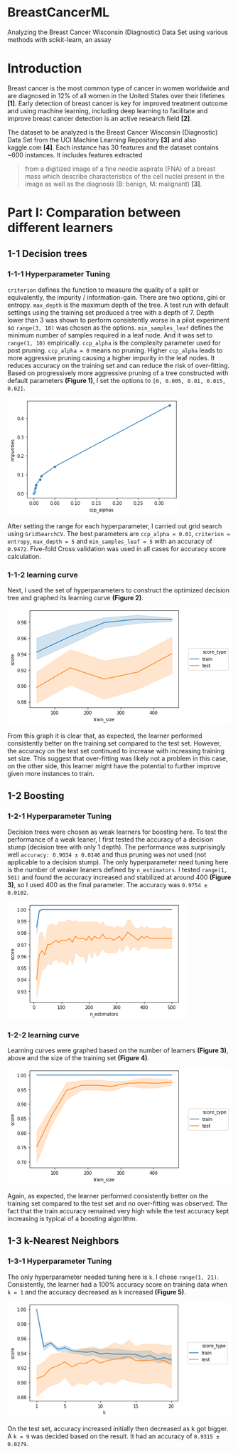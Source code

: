 # BreastCancerML
Analyzing the Breast Cancer Wisconsin (Diagnostic) Data Set using various methods with scikit-learn, an assay

# Introduction
Breast cancer is the most common type of cancer in women worldwide and are diagnosed in 12% of all women in the United States over their lifetimes **[1]**. Early detection of breast cancer is key for improved treatment outcome and using machine learning, including deep learning to facilitate and improve breast cancer detection is an active research field **[2]**.

The dataset to be analyzed is the Breast Cancer Wisconsin (Diagnostic) Data Set from the UCI Machine Learning Repository **[3]** and also kaggle.com **[4]**. Each instance has 30 features and the dataset contains ~600 instances. It includes features extracted
>from a digitized image of a fine needle aspirate (FNA) of a breast mass which describe characteristics of the cell nuclei present in the image as well as the diagnosis (B: benign, M: malignant) **[3]**. 

# Part I: Comparation between different learners
## 1-1 Decision trees
### 1-1-1 Hyperparameter Tuning
`criterion` defines the function to measure the quality of a split or equivalently, the impurity / information-gain. There are two options, gini or entropy.
`max_depth` is the maximum depth of the tree. A test run with default settings using the training set produced a tree with a depth of 7. Depth lower than 3 was shown to perform consistently worse in a pilot experiment so `range(3, 10)` was chosen as the options.
`min_samples_leaf` defines the minimum number of samples required in a leaf node. And it was set to `range(1, 10)` empirically.
`ccp_alpha` is the complexity parameter used for post pruning. `ccp_alpha = 0` means no pruning. Higher `ccp_alpha` leads to more aggressive pruning causing a higher impurity in the leaf nodes. It reduces accuracy on the training set and can reduce the risk of over-fitting. Based on progressively more aggressive pruning of a tree constructed with default parameters **(Figure 1)**, I set the options to `[0, 0.005, 0.01, 0.015, 0.02]`.

![Figure 1. ccp_alpha vs impurity](https://github.com/fjia30/BreastCancerML/blob/master/PartI/Figure1.png)

After setting the range for each hyperparameter, I carried out grid search using `GridSearchCV`. The best parameters are `ccp_alpha = 0.01`, `criterion = entropy`, `max_depth = 5` and `min_samples_leaf = 5` with an accuracy of `0.9472`. Five-fold Cross validation was used in all cases for accuracy score calculation.
### 1-1-2 learning curve
Next, I used the set of hyperparameters to construct the optimized decision tree and graphed its learning curve **(Figure 2)**.

![Figure 2. Learning curve of optimized tree](https://github.com/fjia30/BreastCancerML/blob/master/PartI/Figure2.png)

From this graph it is clear that, as expected, the learner performed consistently better on the training set compared to the test set. However, the accuracy on the test set continued to increase with increasing training set size. This suggest that over-fitting was likely not a problem in this case, on the other side, this learner might have the potential to further improve given more instances to train.
## 1-2 Boosting
### 1-2-1 Hyperparameter Tuning
Decision trees were chosen as weak learners for boosting here. To test the performance of a weak leaner, I first tested the accuracy of a decision stump (decision tree with only 1 depth). The performance was surprisingly well `accuracy: 0.9034 ± 0.0146` and thus pruning was not used (not applicable to a decision stump).
The only hyperparameter need tuning here is the number of weaker leaners defined by `n_estimators`. I tested `range(1, 501)` and found the accuracy increased and stabilized at around 400 **(Figure 3)**, so I used 400 as the final parameter. The accuracy was `0.9754 ± 0.0102`.

![Figure 3. # of leaners vs boosting accuracy](https://github.com/fjia30/BreastCancerML/blob/master/PartI/Figure3.png)


### 1-2-2 learning curve
Learning curves were graphed based on the number of learners **(Figure 3)**, above and the size of the training set **(Figure 4)**. 

![Figure 4. Learning curve of Adaboost with decision stumps](https://github.com/fjia30/BreastCancerML/blob/master/PartI/Figure4.png)

Again, as expected, the learner performed consistently better on the training set compared to the test set and no over-fitting was observed. The fact that the train accuracy remained very high while the test accuracy kept increasing is typical of a boosting algorithm.
## 1-3 k-Nearest Neighbors
### 1-3-1 Hyperparameter Tuning
The only hyperparameter needed tuning here is `k`. I chose `range(1, 21)`. Consistently, the learner had a 100% accuracy score on training data when `k = 1` and the accuracy decreased as k increased **(Figure 5)**. 

![Figure 5. k value vs accuracy](https://github.com/fjia30/BreastCancerML/blob/master/PartI/Figure5.png)

On the test set, accuracy increased initially then decreased as k got bigger. A `k = 9` was decided based on the result. It had an accuracy of `0.9315 ± 0.0279`.





